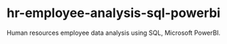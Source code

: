 # hr-employee-analysis-sql-powerbi
Human resources employee data analysis using SQL, Microsoft PowerBI.
